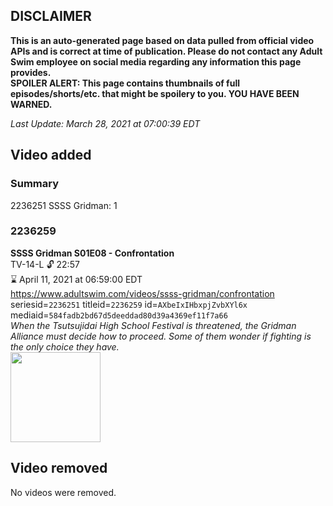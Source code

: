 ## DISCLAIMER
**This is an auto-generated page based on data pulled from official video APIs and is correct at time of publication. Please do not contact any Adult Swim employee on social media regarding any information this page provides.**  
**SPOILER ALERT: This page contains thumbnails of full episodes/shorts/etc. that might be spoilery to you. YOU HAVE BEEN WARNED.**  

_Last Update: March 28, 2021 at 07:00:39 EDT_
## Video added
### Summary
2236251 SSSS Gridman: 1  
### 2236259
**SSSS Gridman S01E08 - Confrontation**  
TV-14-L 🔓 22:57  
⌛ April 11, 2021 at 06:59:00 EDT  
https://www.adultswim.com/videos/ssss-gridman/confrontation  
seriesid=`2236251` titleid=`2236259` id=`AXbeIxIHbxpjZvbXYl6x` mediaid=`584fadb2bd67d5deeddad80d39a4369ef11f7a66`  
_When the Tsutsujidai High School Festival is threatened, the Gridman Alliance must decide how to proceed. Some of them wonder if fighting is the only choice they have._  
<a href="https://media.cdn.adultswim.com/uploads/20210107/thumbnails/2_21171336463-SSSS_Gridman_008.jpg"><img src="https://media.cdn.adultswim.com/uploads/20210107/thumbnails/2_21171336463-SSSS_Gridman_008.jpg" height="144px" /></a>
## Video removed
No videos were removed.  
